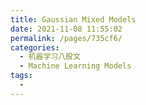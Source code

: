 ```yaml
---
title: Gaussian Mixed Models
date: 2021-11-08 11:55:02
permalink: /pages/735cf6/
categories:
  - 机器学习八股文
  - Machine Learning Models
tags:
  - 
---
```

